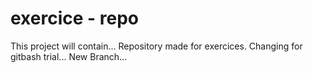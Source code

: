 # exercice - repo
This project will contain...
Repository made for exercices.
Changing for gitbash trial...
New Branch...

